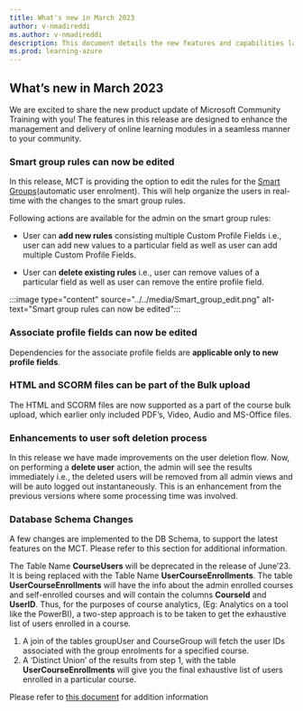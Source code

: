 ```yaml
---
title: What's new in March 2023
author: v-nmadireddi
ms.author: v-nmadireddi
description: This document details the new features and capabilities launched on the Microsoft Community Training platform in March 2023. 
ms.prod: learning-azure
---
```


## What’s new in March 2023

We are excited to share the new product update of Microsoft Community Training with you! The features in this release are designed to enhance the management and delivery of online learning modules in a seamless manner to your community.

### Smart group rules can now be edited

In this release, MCT is providing the option to edit the rules for the [Smart Groups](https://learn.microsoft.com/en-us/azure/industry/training-services/microsoft-community-training/user-management/organize-users/setup-automatic-user-enrollment-for-a-group-1#steps-to-add-rule-for-a-group)(automatic user enrolment). This will help organize the users in real-time with the changes to the smart group rules.

Following actions are available for the admin on the smart group rules:

* User can **add new rules** consisting multiple Custom Profile Fields i.e., user can add new values to a particular field as well as user can add multiple Custom Profile Fields.

* User can **delete existing rules** i.e., user can remove values of a particular field as well as user can remove the entire profile field.

:::image type="content" source="../../media/Smart_group_edit.png" alt-text="Smart group rules can now be edited":::

### Associate profile fields can now be edited

Dependencies for the associate profile fields are **applicable only to new profile fields**.

### HTML and SCORM files can be part of the Bulk upload

The HTML and SCORM files are now supported as a part of the course bulk upload, which earlier only included PDF’s, Video, Audio and MS-Office files.

### Enhancements to user soft deletion process

In this release we have made improvements on the user deletion flow. Now, on performing a **delete user** action, the admin will see the results immediately i.e., the deleted users will be removed from all admin views and will be auto logged out instantaneously. This is an enhancement from the previous versions where some processing time was involved.

### Database Schema Changes

A few changes are implemented to the DB Schema, to support the latest features on the MCT. Please refer to this section for additional information. 

The Table Name **CourseUsers** will be deprecated in the release of June’23. It is being replaced with the Table Name **UserCourseEnrollments**. The table **UserCourseEnrollments** will have the info about the admin enrolled courses and self-enrolled courses and will contain the columns **CourseId** and **UserID**.
Thus, for the purposes of course analytics, (Eg: Analytics on a tool like the PowerBI), a two-step approach is to be taken to get the exhaustive list of users enrolled in a course.

1. A join of the tables groupUser and CourseGroup will fetch the user IDs associated with the group enrolments for a specified course.
2. A ‘Distinct Union’ of the results from step 1, with the table **UserCourseEnrollments** will give you the final exhaustive list of users enrolled in a particular course.

Please refer to [this document](../../analytics/custom-reports/database-schema.md#database-schema-overview) for addition information
